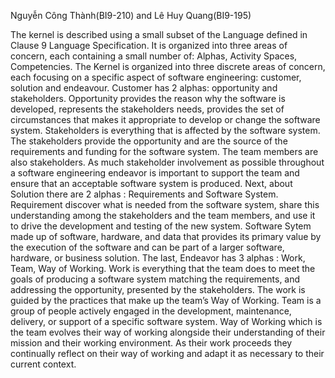 Nguyễn Công Thành(BI9-210) and Lê Huy Quang(BI9-195)

The kernel is described using a small subset of the Language defined in Clause 9 Language Specification. It is organized into three areas of concern, each containing a small number of: Alphas, Activity Spaces, Competencies. The Kernel is organized into three discrete areas of concern, each focusing on a specific aspect of software engineering: customer, solution and endeavour. Customer has 2 alphas: opportunity and stakeholders. Opportunity provides the reason why the software is developed, represents the stakeholders needs, provides the set of circumstances that makes it appropriate to develop or change the software system. Stakeholders is everything that is affected by the software system. The stakeholders provide the opportunity and are the source of the requirements and funding for the software system. The team members are also stakeholders. As much stakeholder involvement as possible throughout a software engineering endeavor is important to support the team and ensure that an acceptable software system is produced. Next, about Solution there are 2 alphas : Requirements and Software System. Requirement  discover what is needed from the software system, share this understanding among the stakeholders and the team members, and use it to drive the development and testing of the new system. Software Sytem  made up of software, hardware, and data that provides its primary value by the execution of the software and  can be part of a larger software, hardware, or business solution. The last, Endeavor has 3 alphas : Work, Team, Way of Working. Work  is everything that the team does to meet the goals of producing a software system matching the requirements, and addressing the opportunity, presented by the stakeholders. The work is guided by the practices that make up the team’s Way of Working. Team is a group of people actively engaged in the development, maintenance, delivery, or support of a specific software system. Way of Working which is the team evolves their way of working alongside their understanding of their mission and their working environment. As their work proceeds they continually reflect on their way of working and adapt it as necessary to their current context. 
